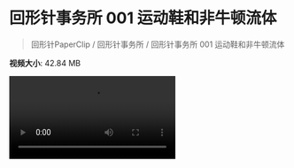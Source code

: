 # 回形针事务所 001 运动鞋和非牛顿流体

> 回形针PaperClip / 回形针事务所 / 回形针事务所 001 运动鞋和非牛顿流体

**视频大小**: 42.84 MB

<div class="video"><video src="https://file.hsyhx.top/archive/PaperClip/事务所/001.mp4" controls preload>🤔 您的浏览器不支持 video 标签</video></div>